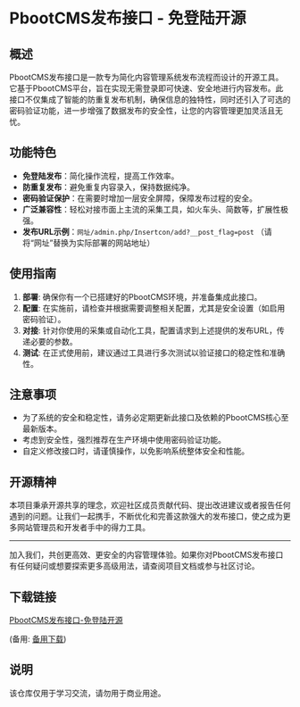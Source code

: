# PbootCMS发布接口 - 免登陆开源

## 概述

PbootCMS发布接口是一款专为简化内容管理系统发布流程而设计的开源工具。它基于PbootCMS平台，旨在实现无需登录即可快速、安全地进行内容发布。此接口不仅集成了智能的防重复发布机制，确保信息的独特性，同时还引入了可选的密码验证功能，进一步增强了数据发布的安全性，让您的内容管理更加灵活且无忧。

## 功能特色

- **免登陆发布**：简化操作流程，提高工作效率。
- **防重复发布**：避免重复内容录入，保持数据纯净。
- **密码验证保护**：在需要时增加一层安全屏障，保障发布过程的安全。
- **广泛兼容性**：轻松对接市面上主流的采集工具，如火车头、简数等，扩展性极强。
- **发布URL示例**：`网址/admin.php/Insertcon/add?__post_flag=post` （请将“网址”替换为实际部署的网站地址）

## 使用指南

1. **部署**: 确保你有一个已搭建好的PbootCMS环境，并准备集成此接口。
2. **配置**: 在实施前，请检查并根据需要调整相关配置，尤其是安全设置（如启用密码验证）。
3. **对接**: 针对你使用的采集或自动化工具，配置请求到上述提供的发布URL，传递必要的参数。
4. **测试**: 在正式使用前，建议通过工具进行多次测试以验证接口的稳定性和准确性。

## 注意事项

- 为了系统的安全和稳定性，请务必定期更新此接口及依赖的PbootCMS核心至最新版本。
- 考虑到安全性，强烈推荐在生产环境中使用密码验证功能。
- 自定义修改接口时，请谨慎操作，以免影响系统整体安全和性能。

## 开源精神

本项目秉承开源共享的理念，欢迎社区成员贡献代码、提出改进建议或者报告任何遇到的问题。让我们一起携手，不断优化和完善这款强大的发布接口，使之成为更多网站管理员和开发者手中的得力工具。

---

加入我们，共创更高效、更安全的内容管理体验。如果你对PbootCMS发布接口有任何疑问或想要探索更多高级用法，请查阅项目文档或参与社区讨论。

## 下载链接
[PbootCMS发布接口-免登陆开源](https://pan.quark.cn/s/7f6910054649) 

(备用: [备用下载](https://pan.baidu.com/s/1zI099d_Yl_PwLhHgfwyZzw?pwd=p8xk))

## 说明

该仓库仅用于学习交流，请勿用于商业用途。
